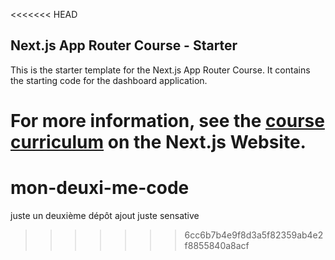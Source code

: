 <<<<<<< HEAD
## Next.js App Router Course - Starter

This is the starter template for the Next.js App Router Course. It contains the starting code for the dashboard application.

For more information, see the [course curriculum](https://nextjs.org/learn) on the Next.js Website.
=======
# mon-deuxi-me-code
juste un deuxième dépôt 
ajout juste
sensative

>>>>>>> 6cc6b7b4e9f8d3a5f82359ab4e2f8855840a8acf
